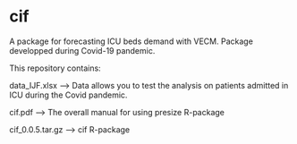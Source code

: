 # cif

A package for forecasting ICU beds demand with VECM.
Package developped during Covid-19 pandemic.

This repository contains:

data_IJF.xlsx --> Data allows you to test the analysis on patients admitted in ICU during the Covid pandemic.

cif.pdf --> The overall manual for using presize R-package

cif_0.0.5.tar.gz --> cif R-package
